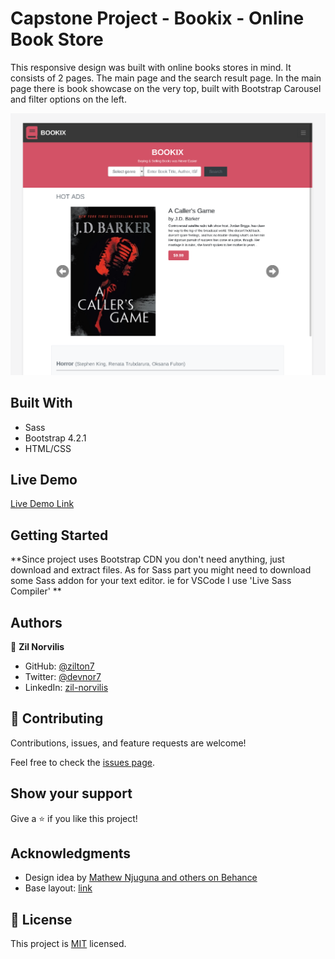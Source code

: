 # Capstone Project - Bookix - Online Book Store

This responsive design was built with online books stores in mind. It consists of 2 pages. The main page and the search result page. In the main page there is book showcase on the very top, built with Bootstrap Carousel and filter options on the left.

![screenshot](./app-screenshot.png)

## Built With

- Sass
- Bootstrap 4.2.1
- HTML/CSS

## Live Demo

[Live Demo Link](https://zilton7.github.io/online-shop/)

## Getting Started

**Since project uses Bootstrap CDN you don't need anything, just download and extract files. As for Sass part you might need
to download some Sass addon for your text editor. ie for VSCode I use 'Live Sass Compiler' **

## Authors

👤 **Zil Norvilis**

- GitHub: [@zilton7](https://github.com/zilton7)
- Twitter: [@devnor7](https://twitter.com/devnor7)
- LinkedIn: [zil-norvilis](https://www.linkedin.com/in/zil-norvilis)

## 🤝 Contributing

Contributions, issues, and feature requests are welcome!

Feel free to check the [issues page](issues/).

## Show your support

Give a ⭐️ if you like this project!

## Acknowledgments

- Design idea by [Mathew Njuguna and others on Behance](https://www.behance.net/M_Awad)
- Base layout: [link](https://www.behance.net/gallery/24796463/ZATTIX)

## 📝 License

This project is [MIT](lic.url) licensed.

